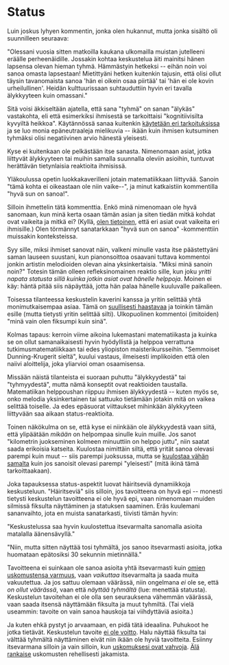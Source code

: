 # Status

Luin joskus lyhyen kommentin, jonka olen hukannut, mutta jonka sisältö oli suunnilleen seuraava:

"Olessani vuosia sitten matkoilla kaukana ulkomailla muistan jutelleeni eräälle perheenäidille. Jossakin kohtaa keskustelua äiti mainitsi hänen lapsensa olevan hieman tyhmä. Hämmästyin hetkeksi -- eihän noin voi sanoa omasta lapsestaan! Mietittyäni hetken kuitenkin tajusin, että olisi ollut täysin tavanomaista sanoa 'hän ei oikein osaa piirtää' tai 'hän ei ole kovin urheilullinen'. Heidän kulttuurissaan suhtauduttiin hyvin eri tavalla älykkyyteen kuin omassani."

Sitä voisi äkkiseltään ajatella, että sana "tyhmä" on sanan "älykäs" vastakohta, eli että esimerkiksi ihmisestä se tarkoittaisi "kognitiivisilta kyvyiltä heikkoa". Käytännössä sanaa kuitenkin [käytetään eri tarkoituksissa](https://fi.wiktionary.org/wiki/tyhm%C3%A4) ja se luo monia epäneutraaleja mielikuvia -- ikään kuin ihmisen kutsuminen tyhmäksi olisi negatiivinen arvio hänestä yleisesti.

Kyse ei kuitenkaan ole pelkästään itse sanasta. Nimenomaan asiat, jotka liittyvät älykkyyteen tai muihin samalla suunnalla oleviin asioihin, tuntuvat herättävän tietynlaisia reaktioita ihmisissä.

Yläkoulussa opetin luokkakaverilleni jotain matematiikkaan liittyvää. Sanoin "tämä kohta ei oikeastaan ole niin vaike--", ja minut katkaistiin kommentilla "hyvä sun on sanoa!".

Silloin ihmettelin tätä kommenttia. Enkö minä nimenomaan ole hyvä sanomaan, kun minä kerta osaan tämän asian ja siten tiedän mitkä kohdat ovat vaikeita ja mitkä ei? (Kyllä, [olen tietoinen](), että eri asiat ovat vaikeita eri ihmisille.) Olen törmännyt sanatarkkaan "hyvä sun on sanoa" -kommenttiin muissakin konteksteissa.

Syy sille, miksi ihmiset sanovat näin, valkeni minulle vasta itse päästettyäni saman lauseen suustani, kun pianonsoittoa osaavani tuttava kommentoi jonkin artistin melodioiden olevan aina yksinkertaisia. "Miksi minä sanoin noin?" Totesin tämän olleen refleksinomainen reaktio sille, kun joku *yritti napata statusta sillä kuinka jotkin asiat ovat hänelle helppoja*. Moinen ei käy: häntä pitää siis näpäyttää, jotta hän palaa hänelle kuuluvalle paikalleen.

Toisessa tilanteessa keskustelin kaverini kanssa ja yritin selittää yhtä monimutkaisempaa asiaa. Tämä on [suullisesti haastavaa]() ja toinkin tämän esille (mutta tietysti yritin selittää silti). Ulkopuolinen kommentoi (imitoiden) "minä vain olen fiksumpi kuin sinä".

Kolmas tapaus: kerroin viime aikoina lukemastani matematiikasta ja kuinka se on ollut samanaikaisesti hyvin hyödyllistä ja helppoa verrattuna tutkimusmatematiikkaan tai edes yliopiston maisterikursseihin. "Semmoiset Dunning-Krugerit sieltä", kuului vastaus, ilmeisesti implikoiden että olen naiivi aloittelija, joka yliarvioi oman osaamisensa.

Missään näistä tilanteista ei suoraan puhuttu "älykkyydestä" tai "tyhmyydestä", mutta nämä konseptit ovat reaktioiden taustalla. Matematiikan helppoushan riippuu ihmisen älykkyydestä -- kuten myös se, onko melodia yksinkertainen tai sattuuko tietämään jotakin mitä on vaikea selittää toiselle. Ja edes epäsuorat viittaukset mihinkään älykkyyteen liittyvään saa aikaan status-reaktioita.

Toinen näkökulma on se, että kyse ei niinkään ole älykkyydestä vaan siitä, että ylipäätään *mikään* on helpompaa sinulle kuin muille. Jos sanot "kilometrin juokseminen kolmeen minuuttiin on helppo juttu", niin saatat saada erikoisia katseita. Kuulostaa nimittäin siltä, että yrität sanoa olevasi parempi kuin muut -- siis parempi juoksussa, mutta se [kuulostaa vähän samalta]() kuin jos sanoisit olevasi parempi "yleisesti" (mitä ikinä tämä tarkoittaakaan).

Joka tapauksessa status-aspektit luovat häiritseviä dynamiikkoja keskusteluun. "Häiritseviä" siis silloin, jos tavoitteena on hyvä epi -- monesti tietysti keskustelun tavoitteena ei ole hyvä epi, vaan nimenomaan muiden silmissä fiksulta näyttäminen ja statuksen saaminen. Eräs kuulemani sananvaihto, jota en muista sanatarkasti, tiivisti tämän hyvin:

"Keskustelussa saa hyvin kuulostettua itsevarmalta sanomalla asioita matalalla äänensävyllä."

"Niin, mutta sitten näyttää tosi tyhmältä, jos sanoo itsevarmasti asioita, jotka huomataan epätosiksi 30 sekunnin mietinnällä."

Tavoitteena ei suinkaan ole sanoa asioita yhtä itsevarmasti kuin [omien uskomustensa varmuus](), vaan *vaikuttaa* itsevarmalta ja saada muita vakuutettua. Ja jos sattuu olemaan väärässä, niin ongelmana *ei* ole se, että *on ollut väärässä*, vaan että *näyttää tyhmältä* (lue: menettää statusta). Keskustelun tavoitehan ei ole olla sen seurauksena vähemmän väärässä, vaan saada itsensä näyttämään fiksulta ja muut tyhmiltä. (Tai vielä useammin: tavoite on vain sanoa hauskoja tai viihdyttäviä asioita.)

Ja kuten ehkä pystyt jo arvaamaan, en pidä tätä ideaalina. Puhukoot he jotka tietävät. Keskustelun tavoite [ei ole voitto](). Halu näyttää fiksulta tai välttää tyhmältä näyttäminen eivät niin ikään ole hyviä tavoitteita. Esiinny itsevarmana silloin ja vain silloin, kun [uskomuksesi ovat vahvoja](). [Älä rankaise]() uskomusten rehellisesti jakamista.
